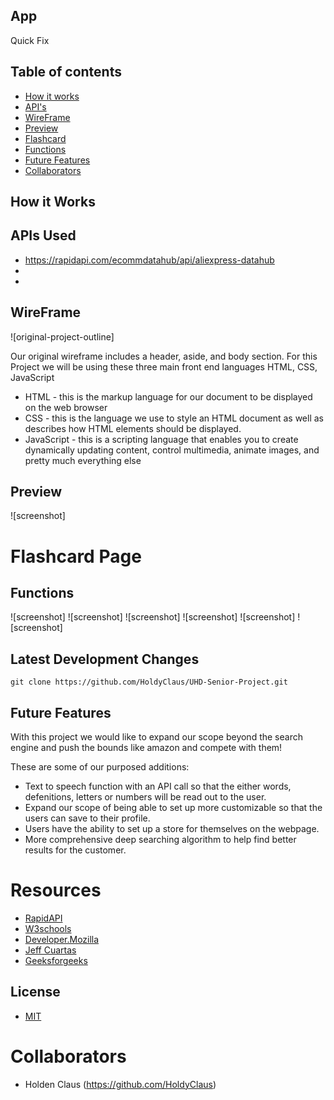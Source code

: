 
##  App
Quick Fix

## Table of contents
* [How it works](#how-it-works)
* [API's](#apis-used)
* [WireFrame](#wireframe)
* [Preview](#preview)
* [Flashcard](#flashcard-page)
* [Functions](#functions)
* [Future Features](#future-features)
* [Collaborators](#collaborators)

## How it Works


## APIs Used
- https://rapidapi.com/ecommdatahub/api/aliexpress-datahub
-
-
## WireFrame
![original-project-outline]

Our original wireframe includes a header, aside, and body section.
For this Project we will be using these three main front end languages HTML, CSS, JavaScript
- HTML - this is the markup language for our document to be displayed on the web browser
- CSS - this is the language we use to style an HTML document as well as describes how HTML elements should be displayed.
- JavaScript - this  is a scripting language that enables you to create dynamically updating content, control multimedia, animate images, and pretty much everything else

## Preview
![screenshot]

# Flashcard Page

## Functions
![screenshot]
![screenshot]
![screenshot]
![screenshot]
![screenshot]
![screenshot]

## Latest Development Changes
```
git clone https://github.com/HoldyClaus/UHD-Senior-Project.git
```

## Future Features
With this project we would like to expand our scope beyond the search engine and push the bounds like amazon and compete with them!

These are some of our purposed additions:
- Text to speech function with an API call so that the either words, defenitions, letters or numbers will be read out to the user.
- Expand our scope of being able to set up more customizable so that the users can save to their profile.
- Users have the ability to set up a store for themselves on the webpage.
- More comprehensive deep searching algorithm to help find better results for the customer.

# Resources
- [RapidAPI](https://rapidapi.com/collection/list-of-free-apis)
- [W3schools](https://www.w3schools.com/)
- [Developer.Mozilla](https://developer.mozilla.org/en-US/)
- [Jeff Cuartas](https://jefferson-cuartas.medium.com/how-to-create-a-flip-card-effect-using-javascript-767dd945210c)
- [Geeksforgeeks](https://www.geeksforgeeks.org/javascript/)

## License
- [MIT](https://github.com/git/git-scm.com/blob/main/MIT-LICENSE.txt)

# Collaborators
- Holden Claus (https://github.com/HoldyClaus)